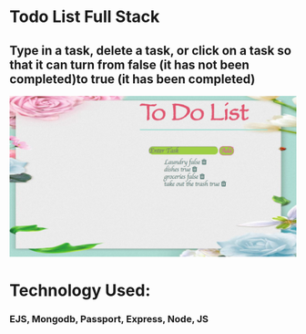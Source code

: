 #  Todo List Full Stack
## Type in a task, delete a task, or click on a task so that it can turn from false (it has not been completed)to true (it has been completed)
![ToDoFullStack](public/Todo.png)

# Technology Used:
### EJS, Mongodb, Passport, Express, Node, JS
